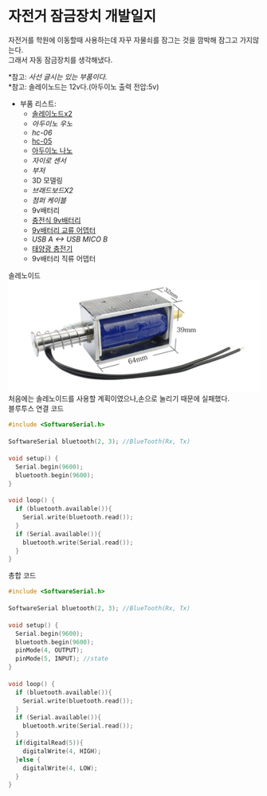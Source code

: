 자전거 잠금장치 개발일지
=

자전거를 학원에 이동할때 사용하는데 자꾸 자물쇠를 잠그는 것을 깜박해 잠그고 가지않는다.  
그래서 자동 잠금장치를 생각해냈다.

*참고: *사선 글시는 있는 부품이다.*  
*참고: 솔레이노드는 12v다.(아두이노 출력 전압:5v)

* 부품 리스트:  
    * [솔레이노드x2](https://t.ly/c1NPf)  
    * *아두이노 우노*
    * *hc-06*
    * [hc-05](https://www.devicemart.co.kr/goods/view?no=1278894)
    * [아두이노 나노](https://t.ly/7SXEn)
    * *자이로 센서*
    * *부저*
    * 3D 모델링
    * *브래드보드X2*
    * *점퍼 케이블*
    * 9v배터리
    * [충전식 9v배터리](https://www.tmon.co.kr/deal/4540700634)
    * [9v배터리 교류 어뎁터](t.ly/F8_vg)
    * *USB A <-> USB MICO B* 
    * [태양광 충전기](http://item.gmarket.co.kr/Item?goodscode=2308230841&buyboxtype=ad)
    * 9v배터리 직류 어뎁터
  
솔레노이드
![](img/solanoid.png)
처음에는 솔레노이드를 사용할 계획이였으나,손으로 눌리기 때문에 실패했다.  
블루투스 연결 코드
```c
#include <SoftwareSerial.h>

SoftwareSerial bluetooth(2, 3); //BlueTooth(Rx, Tx)

void setup() {
  Serial.begin(9600);
  bluetooth.begin(9600);
}

void loop() {
  if (bluetooth.available()){
    Serial.write(bluetooth.read());
  }
  if (Serial.available()){
    bluetooth.write(Serial.read());
  }
}

```

총합 코드
```c
#include <SoftwareSerial.h>

SoftwareSerial bluetooth(2, 3); //BlueTooth(Rx, Tx)

void setup() {
  Serial.begin(9600);
  bluetooth.begin(9600);
  pinMode(4, OUTPUT);
  pinMode(5, INPUT); //state
}

void loop() {
  if (bluetooth.available()){
    Serial.write(bluetooth.read());
  }
  if (Serial.available()){
    bluetooth.write(Serial.read());
  }
  if(digitalRead(5)){
    digitalWrite(4, HIGH); 
  }else {
    digitalWrite(4, LOW);
  }
}
```